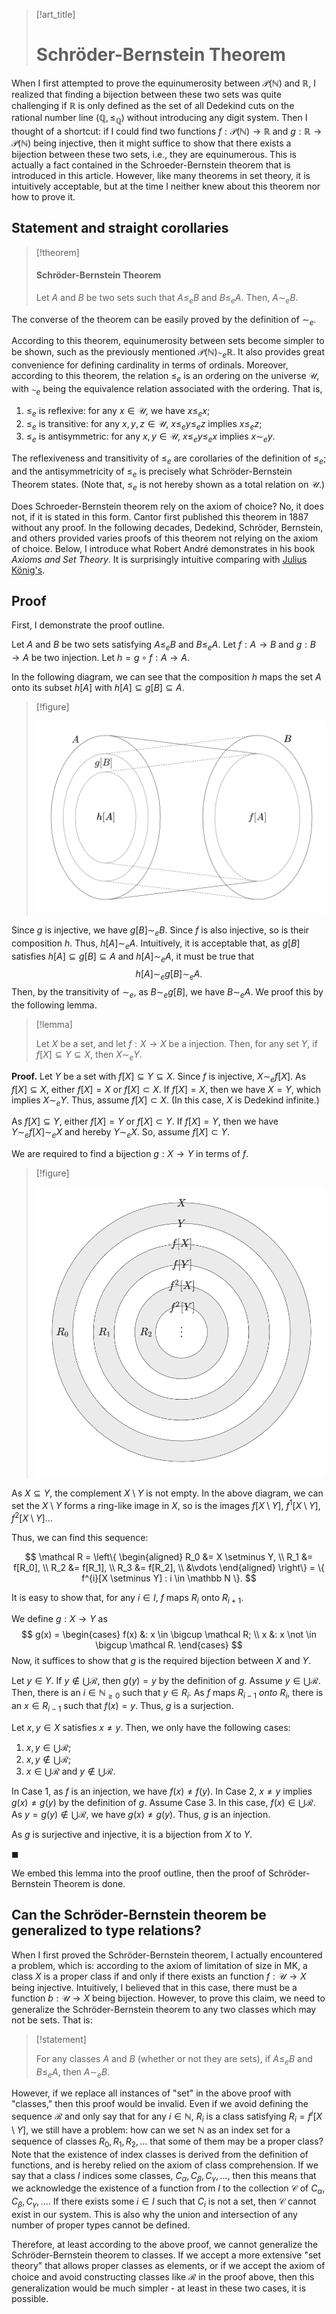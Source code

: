 

> [!art_title]
> 
> # Schröder-Bernstein Theorem

When I first attempted to prove the equinumerosity between $\mathcal P(\mathbb N)$ and $\mathbb R$, I realized that finding a bijection between these two sets was quite challenging if $\mathbb R$ is only defined as the set of all Dedekind cuts on the rational number line $(\mathbb Q, \le_{\mathbb Q})$ without introducing any digit system. Then I thought of a shortcut: if I could find two functions $f: \mathcal P(\mathbb N) \to \mathbb R$ and $g: \mathbb R \to \mathcal P(\mathbb N)$ being injective, then it might suffice to show that there exists a bijection between these two sets, i.e., they are equinumerous. This is actually a fact contained in the Schroeder-Bernstein theorem that is introduced in this article. However, like many theorems in set theory, it is intuitively acceptable, but at the time I neither knew about this theorem nor how to prove it.

## Statement and straight corollaries

> [!theorem]
> 
> #### Schröder-Bernstein Theorem
> 
> Let $A$ and $B$ be two sets such that $A \le_e B$ and $B \le_e A$. Then, $A \sim_e B$.

The converse of the theorem can be easily proved by the definition of $\sim_e$.

According to this theorem, equinumerosity between sets become simpler to be shown, such as the previously mentioned $\mathcal P(\mathbb N) \sim_e \mathbb R$. It also provides great convenience for defining cardinality in terms of ordinals. Moreover, according to this theorem, the relation $\le_e$ is an ordering on the universe $\mathscr U$, with $\sim_e$ being the equivalence relation associated with the ordering. That is,

1. $\le_e$ is reflexive: for any $x \in \mathscr U$, we have $x \le_e x$;
2. $\le_e$ is transitive: for any $x,y,z \in \mathscr U$, $x \le_e y \le_e z$ implies $x \le_e z$;
3. $\le_e$ is antisymmetric: for any $x,y \in \mathscr U$, $x \le_e y \le_e x$ implies $x \sim_e y$.

The reflexiveness and transitivity of $\le_e$ are corollaries of the definition of $\le_e$; and the antisymmetricity of $\le_e$ is precisely what Schröder-Bernstein Theorem states. (Note that, $\le_e$ is not hereby shown as a total relation on $\mathscr U$.)

Does Schroeder-Bernstein theorem rely on the axiom of choice? No, it does not, if it is stated in this form. Cantor first published this theorem in 1887 without any proof. In the following decades, Dedekind, Schröder, Bernstein, and others provided varies proofs of this theorem not relying on the axiom of choice. Below, I introduce what Robert André demonstrates in his book *Axioms and Set Theory*. It is surprisingly intuitive comparing with [Julius König's](https://en.wikipedia.org/wiki/Schr%C3%B6der%E2%80%93Bernstein_theorem#Proof).

## Proof

First, I demonstrate the proof outline.

Let $A$ and $B$ be two sets satisfying $A \le_e B$ and $B \le_e A$. Let $f: A \to B$ and $g: B \to A$ be two injection. Let $h = g \circ f: A \to A$.

In the following diagram, we can see that the composition $h$ maps the set $A$ onto its subset $h[A]$ with $h[A] \subseteq g[B] \subseteq A$.

> [!figure]
> 
> ![../_media/Cantor-Schröder–Bernstein theorem/proof-strategy.svg](../_media/Cantor-Schr%C3%B6der%E2%80%93Bernstein%20theorem/proof-strategy.svg)

Since $g$ is injective, we have $g[B] \sim_e B$. Since $f$ is also injective, so is their composition $h$. Thus, $h[A] \sim_e A$. Intuitively, it is acceptable that, as $g[B]$ satisfies $h[A] \subseteq g[B] \subseteq A$ and $h[A] \sim_e A$, it must be true that
$$
h[A] \sim_e g[B] \sim_e A.
$$
Then, by the transitivity of $\sim_e$, as $B \sim_e g[B]$, we have $B \sim_e A$. We proof this by the following lemma.

> [!lemma]
> 
> Let $X$ be a set, and let $f: X \to X$ be a injection. Then, for any set $Y$, if $f[X] \subseteq Y \subseteq X$, then $X \sim_e Y$.

**Proof.** Let $Y$ be a set with $f[X] \subseteq Y \subseteq X$. Since $f$ is injective, $X \sim_e f[X]$. As $f[X] \subseteq X$, either $f[X] = X$ or $f[X] \subset X$. If $f[X] = X$, then we have $X = Y$, which implies $X \sim_e Y$. Thus, assume $f[X] \subset X$. (In this case, $X$ is Dedekind infinite.)

As $f[X] \subseteq Y$, either $f[X] = Y$ or $f[X] \subset Y$. If $f[X] = Y$, then we have $Y \sim_e f[X] \sim_e X$ and hereby $Y \sim_e X$. So, assume $f[X] \subset Y$.

We are required to find a bijection $g: X \to Y$ in terms of $f$.

> [!figure]
> 
> ![../_media/Cantor-Schröder–Bernstein theorem/ring-in-proof.svg](../_media/Cantor-Schr%C3%B6der%E2%80%93Bernstein%20theorem/ring-in-proof.svg)

As $X \subseteq Y$, the complement $X \setminus Y$ is not empty. In the above diagram, we can set the $X \setminus Y$ forms a ring-like image in $X$, so is the images $f[X \setminus Y]$, $f^{1}[X \setminus Y]$, $f^{2}[X \setminus Y]$... 

Thus, we can find this sequence:

$$
\mathcal R = \left\{
\begin{aligned}
R_0 &= X \setminus Y, \\
R_1 &= f[R_0], \\
R_2 &= f[R_1], \\
R_3 &= f[R_2], \\
&\vdots
\end{aligned}
\right\} = \{ f^{i}[X \setminus Y] : i \in \mathbb N \}.
$$

It is easy to show that, for any $i \in I$, $f$ maps $R_{i}$ onto $R_{i + 1}$.

We define $g: X \to Y$ as
$$
g(x) =
\begin{cases}
f(x) &: x \in \bigcup \mathcal R; \\
x &: x \not \in \bigcup \mathcal R.
\end{cases}
$$
Now, it suffices to show that $g$ is the required bijection between $X$ and $Y$.

Let $y \in Y$. If $y \notin \bigcup \mathcal R$, then $g(y) = y$ by the definition of $g$. Assume $y \in \bigcup \mathcal R$. Then, there is an $i \in \mathbb N_{\ge 0}$ such that $y \in R_i$. As $f$ maps $R_{i - 1}$ *onto* $R_{i}$, there is an $x \in R_{i - 1}$ such that $f(x) = y$. Thus, $g$ is a surjection.

Let $x,y \in X$ satisfies $x \ne y$. Then, we only have the following cases:

1. $x,y \in \bigcup \mathcal R$;
2. $x,y \notin \bigcup \mathcal R$;
3. $x \in \bigcup \mathcal R$ and $y \notin \bigcup \mathcal R$.

In Case 1, as $f$ is an injection, we have $f(x) \ne f(y)$. In Case 2, $x \ne y$ implies $g(x) \ne g(y)$ by the definition of $g$. Assume Case 3. In this case, $f(x) \in \bigcup \mathcal R$. As $y = g(y) \notin \bigcup \mathcal R$, we have $g(x) \ne g(y)$. Thus, $g$ is an injection.

As $g$ is surjective and injective, it is a bijection from $X$ to $Y$.

$\blacksquare$

We embed this lemma into the proof outline, then the proof of Schröder-Bernstein Theorem is done.

## Can the Schröder-Bernstein theorem be generalized to type relations?

When I first proved the Schröder-Bernstein theorem, I actually encountered a problem, which is: according to the axiom of limitation of size in MK, a class $X$ is a proper class if and only if there exists an function $f:\mathscr U \to X$ being injective. Intuitively, I believed that in this case, there must be a function $b:\mathscr U \to X$ being bijection. However, to prove this claim, we need to generalize the Schröder-Bernstein theorem to any two classes which may not be sets. That is:

> [!statement]
> 
> For any classes $A$ and $B$ (whether or not they are sets), if $A \le_e B$ and $B \le_e A$, then $A \sim_e B$.

However, if we replace all instances of "set" in the above proof with "classes," then this proof would be invalid. Even if we avoid defining the sequence $\mathcal R$ and only say that for any $i \in \mathbb N$, $R_i$ is a class satisfying $R_i = f^i[X \setminus Y]$, we still have a problem: how can we set $\mathbb N$ as an index set for a sequence of classes $R_0, R_1, R_2, \ldots$ that some of them may be a proper class? Note that the existence of index classes is derived from the definition of functions, and is hereby relied on the axiom of class comprehension. If we say that a class $I$ indices some classes, $C_\alpha, C_\beta, C_\gamma,\ldots$, then this means that we acknowledge the existence of a function from $I$ to the collection $\mathcal C$ of $C_\alpha, C_\beta, C_\gamma,\ldots$. If there exists some $i \in I$ such that $C_i$ is not a set, then $\mathcal C$ cannot exist in our system. This is also why the union and intersection of any number of proper types cannot be defined.

Therefore, at least according to the above proof, we cannot generalize the Schröder-Bernstein theorem to classes. If we accept a more extensive "set theory" that allows proper classes as elements, or if we accept the axiom of choice and avoid constructing classes like $\mathcal R$ in the proof above, then this generalization would be much simpler - at least in these two cases, it is possible.
